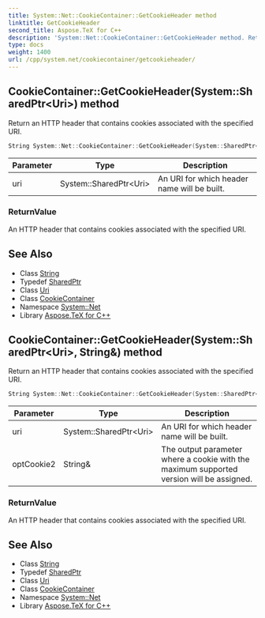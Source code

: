 ```yaml
---
title: System::Net::CookieContainer::GetCookieHeader method
linktitle: GetCookieHeader
second_title: Aspose.TeX for C++
description: 'System::Net::CookieContainer::GetCookieHeader method. Return an HTTP header that contains cookies associated with the specified URI in C++.'
type: docs
weight: 1400
url: /cpp/system.net/cookiecontainer/getcookieheader/
---
```

## CookieContainer::GetCookieHeader(System::SharedPtr\<Uri\>) method


Return an HTTP header that contains cookies associated with the specified URI.

```cpp
String System::Net::CookieContainer::GetCookieHeader(System::SharedPtr<Uri> uri)
```


| Parameter | Type | Description |
| --- | --- | --- |
| uri | System::SharedPtr\<Uri\> | An URI for which header name will be built. |

### ReturnValue

An HTTP header that contains cookies associated with the specified URI.

## See Also

* Class [String](../../../system/string/)
* Typedef [SharedPtr](../../../system/sharedptr/)
* Class [Uri](../../../system/uri/)
* Class [CookieContainer](../)
* Namespace [System::Net](../../)
* Library [Aspose.TeX for C++](../../../)
## CookieContainer::GetCookieHeader(System::SharedPtr\<Uri\>, String\&) method


Return an HTTP header that contains cookies associated with the specified URI.

```cpp
String System::Net::CookieContainer::GetCookieHeader(System::SharedPtr<Uri> uri, String &optCookie2)
```


| Parameter | Type | Description |
| --- | --- | --- |
| uri | System::SharedPtr\<Uri\> | An URI for which header name will be built. |
| optCookie2 | String\& | The output parameter where a cookie with the maximum supported version will be assigned. |

### ReturnValue

An HTTP header that contains cookies associated with the specified URI.

## See Also

* Class [String](../../../system/string/)
* Typedef [SharedPtr](../../../system/sharedptr/)
* Class [Uri](../../../system/uri/)
* Class [CookieContainer](../)
* Namespace [System::Net](../../)
* Library [Aspose.TeX for C++](../../../)
